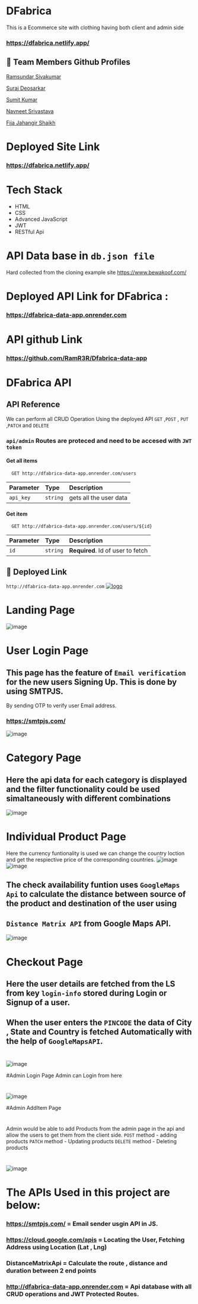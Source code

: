 # DFabrica
This is a Ecommerce site with clothing having both client and admin side
### https://dfabrica.netlify.app/

## 🔗 Team Members Github Profiles
[Ramsundar Sivakumar](https://github.com/RamR3R)

[Suraj Deosarkar](https://github.com/Suraj12398)

[Sumit Kumar](https://github.com/ksumit01)

[Navneet Srivastava](https://github.com/Navneet3009)

[Fija Jahangir Shaikh](https://github.com/fija29)

# Deployed Site Link
### https://dfabrica.netlify.app/

# Tech Stack
- HTML
- CSS
- Advanced JavaScript
- JWT
- RESTful Api

# API Data base in `db.json file`
Hard collected from the cloning example site https://www.bewakoof.com/
# Deployed API Link for DFabrica : 
### https://dfabrica-data-app.onrender.com

# API github Link
### https://github.com/RamR3R/Dfabrica-data-app

# DFabrica API

## API Reference
We can perform all CRUD Operation Using the deployed API   `GET` ,`POST` , `PUT` ,`PATCH` and `DELETE`
### `api/admin` Routes are proteced and need to be accesed with `JWT token`
#### Get all items



```http
  GET http://dfabrica-data-app.onrender.com/users
```

| Parameter | Type     | Description                |
| :-------- | :------- | :------------------------- |
| `api_key` | `string` | gets all the user data |

#### Get item

```http
  GET http://dfabrica-data-app.onrender.com/users/${id}
```

| Parameter | Type     | Description                       |
| :-------- | :------- | :-------------------------------- |
| `id`      | `string` | **Required**. Id of user to fetch |


## 🔗 Deployed Link

  `http://dfabrica-data-app.onrender.com`
  [![logo](https://user-images.githubusercontent.com/121308432/229314546-0b7bca65-b132-485a-a20f-ee7900106ddc.jpg)](http://dfabrica-data-app.onrender.com/)
  
  
# Landing Page
![image](https://user-images.githubusercontent.com/121308432/229394485-cb418a61-a5f2-45eb-ba7d-ab6ac283a56e.png)

# User Login Page
## This page has the feature of ` Email verification ` for the new users Signing Up. This is done by using SMTPJS.
By sending OTP to verify user Email address.

### https://smtpjs.com/

![image](https://user-images.githubusercontent.com/121308432/229394568-608effad-00d6-4368-b8f7-4a816a67ede0.png)

# Category Page
## Here the api data for each category is displayed and the filter functionality could be used simaltaneously with different combinations
![image](https://user-images.githubusercontent.com/121308432/229394785-ec281354-9996-41ba-a18a-065dc09eecd1.png)

# Individual Product Page
Here the currency funtionality is used we can change the country loction and get the respiective price of the corresponding countries.
![image](https://user-images.githubusercontent.com/121308432/229395104-7e8549b1-26fd-472e-8241-d23bd1ab8b18.png)
![image](https://user-images.githubusercontent.com/121308432/229395116-7dc0c811-1e8d-487e-ad59-f2227b7eddc8.png)


## The check availability funtion uses ` GoogleMaps Api ` to calculate the distance between source of the product and destination of the user using 
## ` Distance Matrix API ` from Google Maps API.
![image](https://user-images.githubusercontent.com/121308432/229395368-9c502394-cfe4-45c7-b0a8-935ac4e0aa96.png)
 
# Checkout Page
## Here the user details are fetched from the LS from key ` login-info ` stored during Login or Signup of a user.
## When the user enters the ` PINCODE ` the data of City , State and Country is fetched Automatically with the help of ` GoogleMapsAPI `.
#
![image](https://user-images.githubusercontent.com/121308432/229396055-8f3858e8-4ca6-481c-beee-70642aaabf32.png)

#Admin Login Page
Admin can Login from here
# 
![image](https://user-images.githubusercontent.com/121308432/229397057-de90680f-0b81-456c-b510-b58e95475ffe.png)

#Admin AddItem Page

# 

 Admin would be able to add Products from the admin page in the api and allow the users to get them from the client side.
` POST ` method - adding products
` PATCH ` method - Updating products
` DELETE ` method - Deleting products

#
![image](https://user-images.githubusercontent.com/121308432/229397352-fcdd5472-ea0f-428e-86f8-5afa1ba00992.png)



# The APIs Used in this project are below:
### https://smtpjs.com/                   = Email sender usgin API in JS.
### https://cloud.google.com/apis         = Locating the User, Fetching Address using Location (Lat , Lng)
### DistanceMatrixApi                     = Calculate the route , distance and duration between 2 end points
### http://dfabrica-data-app.onrender.com = Api database with all CRUD operations and JWT Protected Routes.
